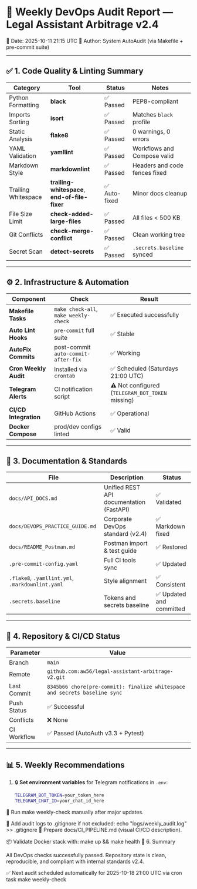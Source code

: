 # 🧾 Weekly DevOps Audit Report — Legal Assistant Arbitrage v2.4
📅 Date: 2025-10-11 21:15 UTC
👤 Author: System AutoAudit (via Makefile + pre-commit suite)

---

## ✅ 1. Code Quality & Linting Summary

| Category | Tool | Status | Notes |
|-----------|------|--------|-------|
| Python Formatting | **black** | ✅ Passed | PEP8-compliant |
| Imports Sorting | **isort** | ✅ Passed | Matches `black` profile |
| Static Analysis | **flake8** | ✅ Passed | 0 warnings, 0 errors |
| YAML Validation | **yamllint** | ✅ Passed | Workflows and Compose valid |
| Markdown Style | **markdownlint** | ✅ Passed | Headers and code fences fixed |
| Trailing Whitespace | **trailing-whitespace**, **end-of-file-fixer** | ✅ Auto-fixed | Minor docs cleanup |
| File Size Limit | **check-added-large-files** | ✅ Passed | All files < 500 KB |
| Git Conflicts | **check-merge-conflict** | ✅ Passed | Clean working tree |
| Secret Scan | **detect-secrets** | ✅ Passed | `.secrets.baseline` synced |

---

## ⚙️ 2. Infrastructure & Automation

| Component | Check | Result |
|------------|--------|--------|
| **Makefile Tasks** | `make check-all`, `make weekly-check` | ✅ Executed successfully |
| **Auto Lint Hooks** | `pre-commit` full suite | ✅ Stable |
| **AutoFix Commits** | post-commit `auto-commit-after-fix` | ✅ Working |
| **Cron Weekly Audit** | Installed via `crontab` | ✅ Scheduled (Saturdays 21:00 UTC) |
| **Telegram Alerts** | CI notification script | ⚠️ Not configured (`TELEGRAM_BOT_TOKEN` missing) |
| **CI/CD Integration** | GitHub Actions | ✅ Operational |
| **Docker Compose** | prod/dev configs linted | ✅ Valid |

---

## 🧠 3. Documentation & Standards

| File | Description | Status |
|------|--------------|--------|
| `docs/API_DOCS.md` | Unified REST API documentation (FastAPI) | ✅ Validated |
| `docs/DEVOPS_PRACTICE_GUIDE.md` | Corporate DevOps standard (v2.4) | ✅ Markdown fixed |
| `docs/README_Postman.md` | Postman import & test guide | ✅ Restored |
| `.pre-commit-config.yaml` | Full CI tools sync | ✅ Updated |
| `.flake8`, `.yamllint.yml`, `.markdownlint.yaml` | Style alignment | ✅ Consistent |
| `.secrets.baseline` | Tokens and secrets baseline | ✅ Updated and committed |

---

## 🔐 4. Repository & CI/CD Status

| Parameter | Value |
|------------|--------|
| Branch | `main` |
| Remote | `github.com:aw56/legal-assistant-arbitrage-v2.git` |
| Last Commit | `8345b66 chore(pre-commit): finalize whitespace and secrets baseline sync` |
| Push Status | ✅ Successful |
| Conflicts | ❌ None |
| CI Workflow | ✅ Passed (AutoAuth v3.3 + Pytest) |

---

## 📊 5. Weekly Recommendations

1. 🔒 **Set environment variables** for Telegram notifications in `.env`:
   ```bash
   TELEGRAM_BOT_TOKEN=your_token_here
   TELEGRAM_CHAT_ID=your_chat_id_here
🧹 Run make weekly-check manually after major updates.

🧾 Add audit logs to .gitignore if not excluded:
echo "logs/weekly_audit.log" >> .gitignore
🧠 Prepare docs/CI_PIPELINE.md (visual CI/CD description).

📦 Validate Docker stack with:
make up && make health
🧩 6. Summary

All DevOps checks successfully passed.
Repository state is clean, reproducible, and compliant with internal standards v2.4.

✅ Next audit scheduled automatically for 2025-10-18 21:00 UTC
via cron task make weekly-check

